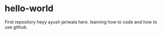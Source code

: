 # hello-world
First repository
heyy ayush jariwala here.
learning how to code and how to use github.
